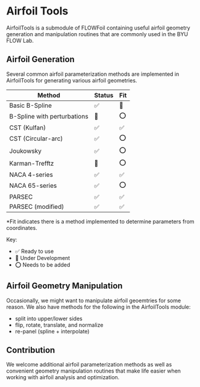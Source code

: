 # Airfoil Tools

AirfoilTools is a submodule of FLOWFoil containing useful airfoil geometry generation and manipulation routines that are commonly used in the BYU FLOW Lab.

## Airfoil Generation

Several common airfoil parameterization methods are implemented in AirfoilTools for generating various airfoil geometries.

|Method|Status|Fit|
|---|---|---|
|Basic B-Spline|✅|🚧|
|B-Spline with perturbations|🚧|⭕️|
|CST (Kulfan)|✅|✅|
|CST (Circular-arc)|✅|⭕️|
|Joukowsky|✅|⭕️|
|Karman-Trefftz|🚧|⭕️|
|NACA 4-series|✅|✅|
|NACA 65-series|✅|⭕️|
|PARSEC|✅|✅|
|PARSEC (modified)|✅|✅|

\*Fit indicates there is a method implemented to determine parameters from coordinates.

Key:
- ✅ Ready to use
- 🚧 Under Development
- ⭕️ Needs to be added


## Airfoil Geometry Manipulation

Occasionally, we might want to manipulate airfoil geoemtries for some reason.  We also have methods for the following in the AirfoilTools module:

- split into upper/lower sides
- flip, rotate, translate, and normalize
- re-panel (spline + interpolate)


## Contribution

We welcome additional airfoil parameterization methods as well as convenient geometry manipulation routines that make life easier when working with airfoil analysis and optimization.
